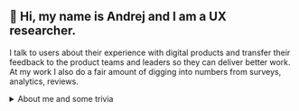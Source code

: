 <!---
Bio: UX researcher focusing on Developer Experience – ♾ DevOps, ⚙️ Infrastructure, 🔮 Observability | ex- @GitLab
--->

## 👋 Hi, my name is Andrej and I am a UX researcher. 

I talk to users about their experience with digital products and transfer their feedback to the product teams and leaders so they can deliver better work. At my work I also do a fair amount of digging into numbers from surveys, analytics, reviews.

<details>
  <summary>About me and some trivia</summary>

### About me
- I have a background in Computer Science and Sociology. This pretty obscure combination turned out to be extremely useful for my work. 
- I started my career in 2014 in a consultancy, then moved to a corporate and later settled in the startup world. It has been more than 7 years now since I started doing UX research and I still love it. Currently, I am excited about Developer Experience, especially IT operations. Check more details on my [LinkedIn](https://www.linkedin.com/in/andrej-kiripolsk%C3%BD-22042843/).
- I grew up in southern Slovakia. Now I live in the Czech Republic. With my wife, we have 2 little kids and an evil cat. When the kids fall asleep in the evening, I play Dota 2. Recently I realized that I love gardening.

### Trivia
- In MBTI personality type I score between Advocate [INFJ-T](https://www.16personalities.com/infj-personality) and Architect [INTJ-T](https://www.16personalities.com/intj-personality) types. I can relate to both.
- I can blind type in both latin and cyrilic
- My Dota 2 MMR is 2k (means "rather bad")
  
</details>
